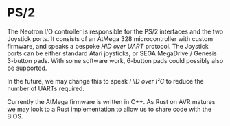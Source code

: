 # PS/2

The Neotron I/O controller is responsible for the PS/2 interfaces and the two Joystick ports. It consists of an AtMega 328 microcontroller with custom firmware, and speaks a bespoke *HID over UART* protocol. The Joystick ports can be either standard Atari joysticks, or SEGA MegaDrive / Genesis 3-button pads. With some software work, 6-button pads could possibly also be supported.

In the future, we may change this to speak *HID over I²C* to reduce the number of UARTs required.

Currently the AtMega firmware is written in C++. As Rust on AVR matures we may look to a Rust implementation to allow us to share code with the BIOS.

